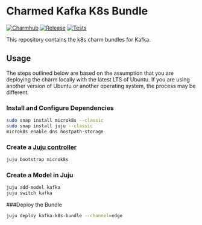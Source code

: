 # Charmed Kafka K8s Bundle
[![Charmhub](https://charmhub.io/kafka-k8s-bundle/badge.svg)](https://charmhub.io/kafka-k8s-bundle)
[![Release](https://github.com/canonical/kafka-k8s-bundle/actions/workflows/release.yaml/badge.svg)](https://github.com/canonical/kafka-k8s-bundle/actions/workflows/release.yaml)
[![Tests](https://github.com/canonical/kafka-k8s-bundle/actions/workflows/ci.yaml/badge.svg?branch=main)](https://github.com/canonical/kafka-k8s-bundle/actions/workflows/ci.yaml)

This repository contains the k8s charm bundles for Kafka.

## Usage
The steps outlined below are based on the assumption that you are deploying the charm locally with the latest LTS of Ubuntu.  If you are using another version of Ubuntu or another operating system, the process may be different.

### Install and Configure Dependencies
```bash
sudo snap install microk8s --classic
sudo snap install juju --classic
microk8s enable dns hostpath-storage
```

### Create a [Juju controller](https://juju.is/docs/olm/create-a-controller)
```bash
juju bootstrap microk8s
```

### Create a Model in Juju
```bash
juju add-model kafka
juju switch kafka
```
###Deploy the Bundle
```bash
juju deploy kafka-k8s-bundle --channel=edge
```


